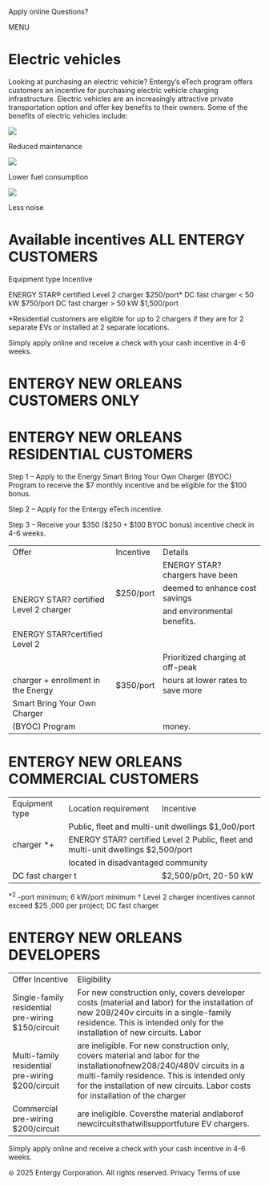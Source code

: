 Apply online Questions?  

MENU  

# Electric vehicles  

Looking at purchasing an electric vehicle? Entergy’s eTech program offers customers an incentive for purchasing electric vehicle charging infrastructure. Electric vehicles are an increasingly attractive private transportation option and offer key benefits to their owners. Some of the benefits of electric vehicles include:  

![](images/ded4b1b82b144ac3d5a5e92661cfcb6f383bb334dc1c23ec79e186faf2c0c6b3.jpg)  

Reduced maintenance  

![](images/1bf745d23dc8711400618393af36487cbc17121c99cf95a60f25b07b0aa39908.jpg)  

Lower fuel consumption  

![](images/1ca563503a7d4dddeb04a284be82682c8ac2decf47fb48fd86b61f8f4b153810.jpg)  

Less noise  

# Available incentives ALL ENTERGY CUSTOMERS  

Equipment type Incentive  

ENERGY STAR® certified Level 2 charger \$250/port\* DC fast charger < 50 kW \$750/port DC fast charger $>$ 50 kW \$1,500/port  

\*Residential customers are eligible for up to 2 chargers if they are for 2 separate EVs or installed at 2 separate locations.  

Simply apply online and receive a check with your cash incentive in 4-6 weeks.  

# ENTERGY NEW ORLEANS CUSTOMERS ONLY  

# ENTERGY NEW ORLEANS RESIDENTIAL CUSTOMERS  

Step 1 – Apply to the Energy Smart Bring Your Own Charger (BYOC) Program to receive the $\$7$ monthly incentive and be eligible for the $\$100$ bonus.  

Step 2 – Apply for the Entergy eTech incentive.  

Step 3 – Receive your $\$350$ $(\$250+\$100$ BYOC bonus) incentive check in 4-6 weeks.  

<html><body><table><tr><td>Offer</td><td>Incentive</td><td>Details</td></tr><tr><td></td><td></td><td>ENERGY STAR? chargers have been</td></tr><tr><td rowspan="2">ENERGY STAR? certified Level 2 charger</td><td>$250/port</td><td>deemed to enhance cost savings</td></tr><tr><td></td><td>and environmental benefits.</td></tr><tr><td>ENERGY STAR?certified Level 2</td><td></td><td></td></tr><tr><td></td><td></td><td>Prioritized charging at off-peak</td></tr><tr><td>charger + enrollment in the Energy</td><td>$350/port</td><td>hours at lower rates to save more</td></tr><tr><td>Smart Bring Your Own Charger</td><td></td><td></td></tr><tr><td>(BYOC) Program</td><td></td><td>money.</td></tr></table></body></html>  

# ENTERGY NEW ORLEANS COMMERCIAL CUSTOMERS  

<html><body><table><tr><td>Equipment type</td><td>Location requirement</td><td>Incentive</td></tr><tr><td rowspan="3">charger *+</td><td colspan="2">Public, fleet and multi-unit dwellings $1,0o0/port</td></tr><tr><td colspan="2">ENERGY STAR? certified Level 2 Public, fleet and multi-unit dwellings $2,500/port</td></tr><tr><td colspan="2">located in disadvantaged community</td></tr><tr><td colspan="2">DC fast charger t</td><td>$2,500/p0rt, 20-50 kW</td></tr></table></body></html>

$^{*2}$ -port minimum; 6 kW/port minimum † Level 2 charger incentives cannot exceed $\$25$ ,000 per project; DC fast charger  

# ENTERGY NEW ORLEANS DEVELOPERS  

<html><body><table><tr><td>Offer Incentive</td><td>Eligibility</td></tr><tr><td>Single-family residential pre-wiring $150/circuit</td><td>For new construction only, covers developer costs (material and labor) for the installation of new 208/240v circuits in a single-family residence. This is intended only for the installation of new circuits. Labor</td></tr><tr><td>Multi-family residential pre-wiring $200/circuit</td><td>are ineligible. For new construction only, covers material and labor for the installationofnew208/240/480V circuits in a multi-family residence. This is intended only for the installation of new circuits. Labor costs for installation of the charger</td></tr><tr><td>Commercial pre-wiring $200/circuit</td><td>are ineligible. Coversthe material andlaborof newcircuitsthatwillsupportfuture EV chargers.</td></tr></table></body></html>  

Simply apply online and receive a check with your cash incentive in 4-6 weeks.  

$\circleddash$ 2025 Entergy Corporation. All rights reserved. Privacy  Terms of use  